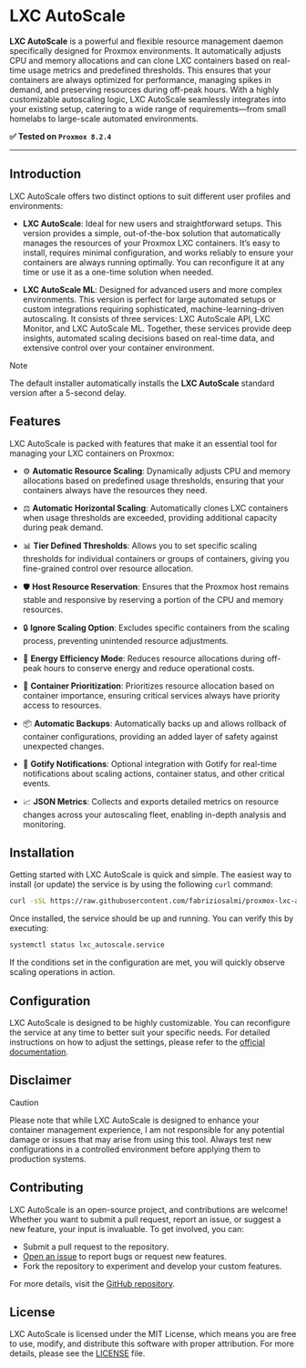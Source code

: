 # LXC AutoScale

**LXC AutoScale** is a powerful and flexible resource management daemon specifically designed for Proxmox environments. It automatically adjusts CPU and memory allocations and can clone LXC containers based on real-time usage metrics and predefined thresholds. This ensures that your containers are always optimized for performance, managing spikes in demand, and preserving resources during off-peak hours. With a highly customizable autoscaling logic, LXC AutoScale seamlessly integrates into your existing setup, catering to a wide range of requirements—from small homelabs to large-scale automated environments.

**✅ Tested on `Proxmox 8.2.4`**

---

## Introduction

LXC AutoScale offers two distinct options to suit different user profiles and environments:

- **LXC AutoScale**: Ideal for new users and straightforward setups. This version provides a simple, out-of-the-box solution that automatically manages the resources of your Proxmox LXC containers. It’s easy to install, requires minimal configuration, and works reliably to ensure your containers are always running optimally. You can reconfigure it at any time or use it as a one-time solution when needed.

- **LXC AutoScale ML**: Designed for advanced users and more complex environments. This version is perfect for large automated setups or custom integrations requiring sophisticated, machine-learning-driven autoscaling. It consists of three services: LXC AutoScale API, LXC Monitor, and LXC AutoScale ML. Together, these services provide deep insights, automated scaling decisions based on real-time data, and extensive control over your container environment.

> [!NOTE]
> The default installer automatically installs the **LXC AutoScale** standard version after a 5-second delay.


## Features

LXC AutoScale is packed with features that make it an essential tool for managing your LXC containers on Proxmox:

- ⚙️ **Automatic Resource Scaling**: Dynamically adjusts CPU and memory allocations based on predefined usage thresholds, ensuring that your containers always have the resources they need.

- ⚖️ **Automatic Horizontal Scaling**: Automatically clones LXC containers when usage thresholds are exceeded, providing additional capacity during peak demand.

- 📊 **Tier Defined Thresholds**: Allows you to set specific scaling thresholds for individual containers or groups of containers, giving you fine-grained control over resource allocation.

- 🛡️ **Host Resource Reservation**: Ensures that the Proxmox host remains stable and responsive by reserving a portion of the CPU and memory resources.

- 🔒 **Ignore Scaling Option**: Excludes specific containers from the scaling process, preventing unintended resource adjustments.

- 🌱 **Energy Efficiency Mode**: Reduces resource allocations during off-peak hours to conserve energy and reduce operational costs.

- 🚦 **Container Prioritization**: Prioritizes resource allocation based on container importance, ensuring critical services always have priority access to resources.

- 📦 **Automatic Backups**: Automatically backs up and allows rollback of container configurations, providing an added layer of safety against unexpected changes.

- 🔔 **Gotify Notifications**: Optional integration with Gotify for real-time notifications about scaling actions, container status, and other critical events.

- 📈 **JSON Metrics**: Collects and exports detailed metrics on resource changes across your autoscaling fleet, enabling in-depth analysis and monitoring.


## Installation

Getting started with LXC AutoScale is quick and simple. The easiest way to install (or update) the service is by using the following `curl` command:

```bash
curl -sSL https://raw.githubusercontent.com/fabriziosalmi/proxmox-lxc-autoscale/main/install.sh | bash
```

Once installed, the service should be up and running. You can verify this by executing:

```bash
systemctl status lxc_autoscale.service
```

If the conditions set in the configuration are met, you will quickly observe scaling operations in action.


## Configuration

LXC AutoScale is designed to be highly customizable. You can reconfigure the service at any time to better suit your specific needs. For detailed instructions on how to adjust the settings, please refer to the [official documentation](https://github.com/fabriziosalmi/proxmox-lxc-autoscale/blob/main/docs/README.md).


## Disclaimer

> [!CAUTION]
> Please note that while LXC AutoScale is designed to enhance your container management experience, I am not responsible for any potential damage or issues that may arise from using this tool. Always test new configurations in a controlled environment before applying them to production systems.



## Contributing

LXC AutoScale is an open-source project, and contributions are welcome! Whether you want to submit a pull request, report an issue, or suggest a new feature, your input is invaluable. To get involved, you can:

- Submit a pull request to the repository.
- [Open an issue](https://github.com/fabriziosalmi/proxmox-lxc-autoscale/issues/new/choose) to report bugs or request new features.
- Fork the repository to experiment and develop your custom features.

For more details, visit the [GitHub repository](https://github.com/fabriziosalmi/proxmox-lxc-autoscale).



## License

LXC AutoScale is licensed under the MIT License, which means you are free to use, modify, and distribute this software with proper attribution. For more details, please see the [LICENSE](LICENSE) file.
